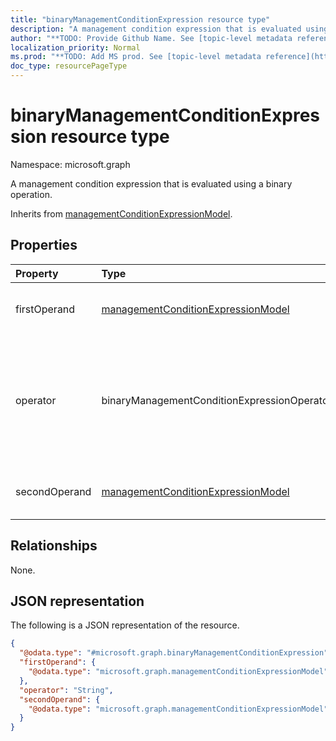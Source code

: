 ```yaml
---
title: "binaryManagementConditionExpression resource type"
description: "A management condition expression that is evaluated using a binary operation."
author: "**TODO: Provide Github Name. See [topic-level metadata reference](https://msgo.azurewebsites.net/add/document/guidelines/metadata.html#topic-level-metadata)**"
localization_priority: Normal
ms.prod: "**TODO: Add MS prod. See [topic-level metadata reference](https://msgo.azurewebsites.net/add/document/guidelines/metadata.html#topic-level-metadata)**"
doc_type: resourcePageType
---
```


# binaryManagementConditionExpression resource type

Namespace: microsoft.graph



A management condition expression that is evaluated using a binary operation.


Inherits from [managementConditionExpressionModel](../resources/managementconditionexpressionmodel.md).

## Properties
|Property|Type|Description|
|:---|:---|:---|
|firstOperand|[managementConditionExpressionModel](../resources/managementconditionexpressionmodel.md)|The first operand of the binary operation.|
|operator|binaryManagementConditionExpressionOperatorType|The operator used in the evaluation of the binary operation. Possible values are: `or`, `and`.|
|secondOperand|[managementConditionExpressionModel](../resources/managementconditionexpressionmodel.md)|The second operand of the binary operation.|

## Relationships
None.

## JSON representation
The following is a JSON representation of the resource.
<!-- {
  "blockType": "resource",
  "@odata.type": "microsoft.graph.binaryManagementConditionExpression"
}
-->
``` json
{
  "@odata.type": "#microsoft.graph.binaryManagementConditionExpression",
  "firstOperand": {
    "@odata.type": "microsoft.graph.managementConditionExpressionModel"
  },
  "operator": "String",
  "secondOperand": {
    "@odata.type": "microsoft.graph.managementConditionExpressionModel"
  }
}
```

